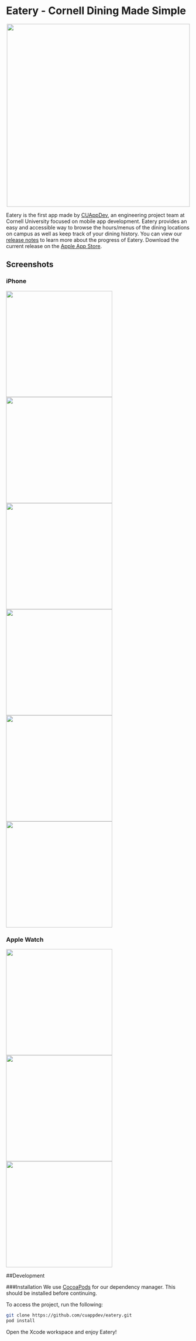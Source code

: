 [//]: # (https://github.com/cuappdev/assets/tree/master/eatery)

# Eatery - Cornell Dining Made Simple

<p align="center"><img src=https://raw.githubusercontent.com/cuappdev/assets/master/eatery/Eatery-Long-Logo.png width=500 /></p>

Eatery is the first app made by [CUAppDev](http://cuappdev.org), an engineering project team at Cornell University focused on mobile app development. Eatery provides an easy and accessible way to browse the hours/menus of the dining locations on campus as well as keep track of your dining history. You can view our [release notes](RELEASENOTES.md) to learn more about the progress of Eatery. Download the current release on the [Apple App Store](https://itunes.apple.com/us/app/id1089672962).

## Screenshots
### iPhone
<img src=https://github.com/cuappdev/assets/blob/master/eatery/iphone-screenshots/Eatery-Eateries-Screen.png  width=290 />
<img src=https://github.com/cuappdev/assets/blob/master/eatery/iphone-screenshots/Eatery-Menus-Screen.png  width=290 />
<img src=https://github.com/cuappdev/assets/blob/master/eatery/iphone-screenshots/Eatery-Guide-Screen.png  width=290 />
<img src=https://github.com/cuappdev/assets/blob/master/eatery/iphone-screenshots/Eatery-Search-Screen.png  width=290 />
<img src=https://github.com/cuappdev/assets/blob/master/eatery/iphone-screenshots/Eatery-Map-Screen.png  width=290 />
<img src=https://github.com/cuappdev/assets/blob/master/eatery/iphone-screenshots/Eatery-Meal-Plan-Screen.png  width=290 />

### Apple Watch
<img src=https://raw.githubusercontent.com/cuappdev/assets/master/eatery/apple-watch-screenshots/Eatery-List-Screen.png width=290 />
<img src=https://raw.githubusercontent.com/cuappdev/assets/master/eatery/apple-watch-screenshots/Dining-Hall-Detail-Screen.png width=290 />
<img src=https://raw.githubusercontent.com/cuappdev/assets/master/eatery/apple-watch-screenshots/Cafe-Detail-Screen.png width=290 />

##Development

###Installation
We use [CocoaPods](http://cocoapods.org) for our dependency manager. This should be installed before continuing.

To access the project, run the following:

```bash
git clone https://github.com/cuappdev/eatery.git
pod install
```

Open the Xcode workspace and enjoy Eatery!
